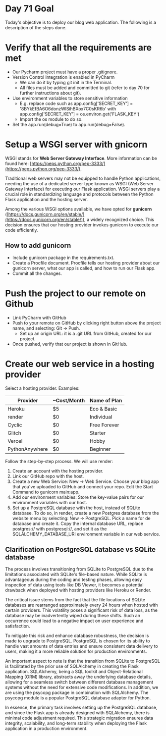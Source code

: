 # Day 71 Goal

Today's objective is to deploy our blog web application. The following is a description of the steps done.

# Verify that all the requirements are met

- Our Pycharm project must have a proper .gitignore.
- Version Control Integration is enabled in PyCharm
  - We can do it by typing git init in the Terminal.
  - All files must be added and committed to git (refer to day 70 for further instructions about git).
- Use environment variables to store sensitive information
  - E.g. replace code such as app.config['SECRET\_KEY'] = '8BYkEfBA6O6donzWlSihBXox7C0sKR6b' with app.config['SECRET\_KEY'] = os.environ.get('FLASK\_KEY')
  - Import the os module to do so.
- Set the app.run(debug=True) to app.run(debug=False).

# Setup a WSGI server with gnicorn

WSGI stands for **Web Server Gateway Interface**. More information can be found here: [https://peps.python.org/pep-3333/](https://peps.python.org/pep-3333/).

Traditional web servers may not be equipped to handle Python applications, needing the use of a dedicated server type known as WSGI (Web Server Gateway Interface) for executing our Flask application. WSGI servers play a crucial role in standardizing language and protocols between the Python Flask application and the hosting server.

Among the various WSGI options available, we have opted for **gunicorn** ([https://docs.gunicorn.org/en/stable/](https://docs.gunicorn.org/en/stable/)), a widely recognized choice. This decision ensures that our hosting provider invokes gunicorn to execute our code efficiently.

## How to add gunicorn

- Include gunicorn package in the requirements.txt.
- Create a Procfile document. Procfile tells our hosting provider about our gunicorn server, what our app is called, and how to run our Flask app.
- Commit all the changes.

# Push the project to our remote on Github

- Link PyCharm with GitHub
- Push to your remote on GitHub by clicking right button above the project name, and selecting: Git -\> Push.
  - Set up an origin URL: it is a .git URL from GitHub, created for our project.
- Once pushed, verify that our project is shown in GitHub.

# Create our web service in a hosting provider

Select a hosting provider. Examples:

| **Provider** | **~Cost/Month** | **Name of Plan** |
| --- | --- | --- |
| Heroku | $5 | Eco & Basic |
| render | $0 | Individual |
| Cyclic | $0 | Free Forever |
| Glitch | $0 | Starter |
| Vercel | $0 | Hobby |
| PythonAnywhere | $0 | Beginner |

Follow the step-by-step process. We will use render:

1. Create an account with the hosting provider.
2. Link our GitHub repo with the host.
3. Create a new Web Service: New -\> Web Service. Choose your blog app that you've uploaded to GitHub and connect your repo. Edit the Start Command to gunicorn main:app.
4. Add our environment variables: Store the key-value pairs for our environment variables with our host.
5. Set up a PostgreSQL database with the host, instead of SQLite database. To do so, in render, create a new Postgres database from the website menu by selecting: New -\> PostgreSQL. Pick a name for de database and create it. Copy the internal database URL, replace postgres:// with postgresql://, and set it as the SQLALCHEMY\_DATABASE\_URI environment variable in our web service.

## Clarification on PostgreSQL database vs SQLite database

The process involves transitioning from SQLite to PostgreSQL due to the limitations associated with SQLite's file-based nature. While SQLite is advantageous during the coding and testing phases, allowing easy inspection of data using tools like DB Viewer, it becomes a potential drawback when deployed with hosting providers like Heroku or Render.

The critical issue stems from the fact that the file locations of SQLite databases are rearranged approximately every 24 hours when hosted with certain providers. This volatility poses a significant risk of data loss, as the database may be inadvertently wiped during these shifts. Such an occurrence could lead to a negative impact on user experience and satisfaction.

To mitigate this risk and enhance database robustness, the decision is made to upgrade to PostgreSQL. PostgreSQL is chosen for its ability to handle vast amounts of data entries and ensure consistent data delivery to users, making it a more reliable solution for production environments.

An important aspect to note is that the transition from SQLite to PostgreSQL is facilitated by the prior use of SQLAlchemy in creating the Flask application. SQLAlchemy, being a SQL toolkit and Object-Relational Mapping (ORM) library, abstracts away the underlying database details, allowing for a seamless switch between different database management systems without the need for extensive code modifications. In addition, we are using the psycopg package in combination with SQLAlchemy. The psycopg module is a popular PostgreSQL database adapter for Python.

In essence, the primary task involves setting up the PostgreSQL database, and since the Flask app is already designed with SQLAlchemy, there is minimal code adjustment required. This strategic migration ensures data integrity, scalability, and long-term stability when deploying the Flask application in a production environment.
